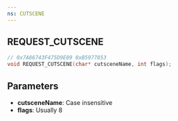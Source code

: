 ```yaml
---
ns: CUTSCENE
---
```

## REQUEST_CUTSCENE

```c
// 0x7A86743F475D9E09 0xB5977853
void REQUEST_CUTSCENE(char* cutsceneName, int flags);
```

## Parameters
* **cutsceneName**: Case insensitive
* **flags**: Usually 8

